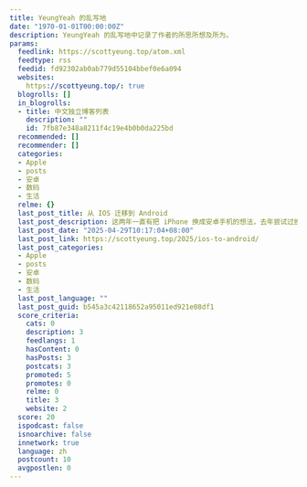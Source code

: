 ```yaml
---
title: YeungYeah 的乱写地
date: "1970-01-01T00:00:00Z"
description: YeungYeah 的乱写地中记录了作者的所思所想及所为。
params:
  feedlink: https://scottyeung.top/atom.xml
  feedtype: rss
  feedid: fd92302ab0ab779d55104bbef0e6a094
  websites:
    https://scottyeung.top/: true
  blogrolls: []
  in_blogrolls:
  - title: 中文独立博客列表
    description: ""
    id: 7fb87e348a8211f4c19e4b0b0da225bd
  recommended: []
  recommender: []
  categories:
  - Apple
  - posts
  - 安卓
  - 数码
  - 生活
  relme: {}
  last_post_title: 从 IOS 迁移到 Android
  last_post_description: 这两年一直有把 iPhone 换成安卓手机的想法，去年尝试过换成小米 14，但坚持了不到一周，就因种种问题和不习惯而放弃，退掉后又换回了
  last_post_date: "2025-04-29T10:17:04+08:00"
  last_post_link: https://scottyeung.top/2025/ios-to-android/
  last_post_categories:
  - Apple
  - posts
  - 安卓
  - 数码
  - 生活
  last_post_language: ""
  last_post_guid: b545a3c42118652a95011ed921e08df1
  score_criteria:
    cats: 0
    description: 3
    feedlangs: 1
    hasContent: 0
    hasPosts: 3
    postcats: 3
    promoted: 5
    promotes: 0
    relme: 0
    title: 3
    website: 2
  score: 20
  ispodcast: false
  isnoarchive: false
  innetwork: true
  language: zh
  postcount: 10
  avgpostlen: 0
---
```

